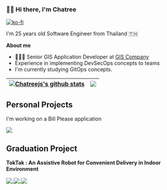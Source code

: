 ### 👋🏻 Hi there, I'm Chatree
[![ko-fi](https://ko-fi.com/img/githubbutton_sm.svg)](https://ko-fi.com/Q5Q76NB0C)

I'm 25 years old Software Engineer from Thailand 🇹🇭

**About me**

- 👨🏽‍💻 Senior GIS Application Developer at [GIS Company](https://www.giscompany.co.th/en/home-english/)
- Experience in implementing DevSecOps concepts to teams
- I'm currently studying GitOps concepts.

| <a href="https://github.com/anuraghazra/github-readme-stats"><img align="center" src="https://github-readme-stats.vercel.app/api?username=chatreejs&show_icons=true&include_all_commits=true&theme=buefy&hide_border=true" alt="Chatreejs's github stats" /></a> | <a href="https://github.com/anuraghazra/github-readme-stats"><img align="center" src="https://github-readme-stats.vercel.app/api/top-langs/?username=chatreejs&layout=compact&theme=buefy&hide_border=true" /></a> |
| ------------- | ------------- |

## Personal Projects

I'm working on a Bill Please application

<a href="https://github.com/chatreejs/check-bill-enhanced">
  <img align="center" src="https://github-readme-stats.vercel.app/api/pin/?username=chatreejs&repo=check-bill-enhanced&theme=dracula" />
</a>

## Graduation Project

**TokTak : An Assistive Robot for Convenient Delivery in Indoor Environment**

<a href="https://github.com/chatreejs/assistiverobot-ros">
  <img align="center" src="https://github-readme-stats.vercel.app/api/pin/?username=chatreejs&repo=assistiverobot-ros&theme=dracula" />
</a>

<a href="https://github.com/chatreejs/assistiverobot-web-application">
  <img align="center" src="https://github-readme-stats.vercel.app/api/pin/?username=chatreejs&repo=assistiverobot-web-application&theme=dracula" />
</a>

<a href="https://github.com/chatreejs/assistiverobot-web-service">
  <img align="center" src="https://github-readme-stats.vercel.app/api/pin/?username=chatreejs&repo=assistiverobot-web-service&theme=dracula" />
</a>
